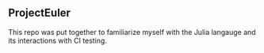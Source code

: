 ## ProjectEuler

This repo was put together to familiarize myself with the Julia langauge and its interactions with CI testing. 

